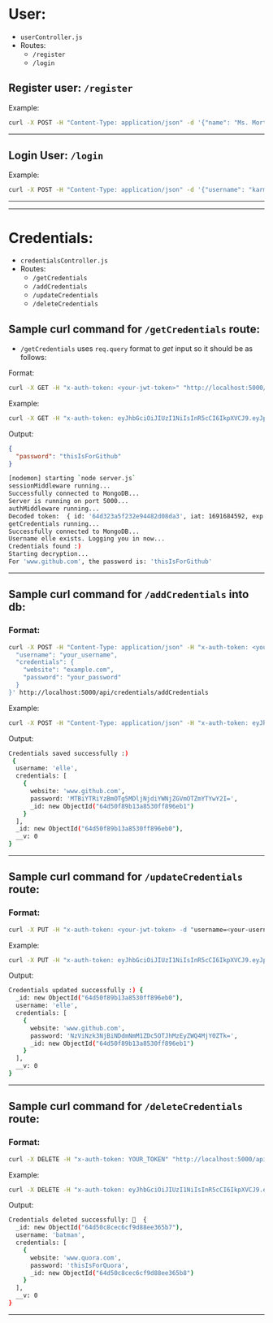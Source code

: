 # User: 
- `userController.js` 
- Routes: 
    * `/register` 
    * `/login`

## Register user: `/register`
Example:
```sh
curl -X POST -H "Content-Type: application/json" -d '{"name": "Ms. Mortal", "username": "karmaBitch", "email": "karma@yahoo.in", "password": "karmaIsABitch_9"}' http://localhost:5000/api/auth/register | json
```
------

## Login User: `/login`
Example:
```sh
curl -X POST -H "Content-Type: application/json" -d '{"username": "karmaBitch", "password": "karmaIsABitch_9"}' http://localhost:5000/api/auth/login | json
```

------
------

# Credentials: 
- `credentialsController.js`
- Routes:
    * `/getCredentials`
    * `/addCredentials`
    * `/updateCredentials`
    * `/deleteCredentials`

## Sample curl command for `/getCredentials` route: 

- `/getCredentials` uses `req.query` format to *get* input so it should be as follows:

Format: 
```sh
curl -X GET -H "x-auth-token: <your-jwt-token>" "http://localhost:5000/api/credentials/getCredentials?username=<your-username>&website=<your-website>" | json
```

Example: 
```sh
curl -X GET -H "x-auth-token: eyJhbGciOiJIUzI1NiIsInR5cCI6IkpXVCJ9.eyJpZCI6IjY0ZDMyM2E1ZjIzMmU5NDQ4MmQwOGRhMyIsImlhdCI6MTY5MTY4NDU5MiwiZXhwIjoxNjkxNzcwOTkyfQ.U1mnyhAp_riccCe_qQnjicgitAZvvM7Mp916jvfhBbI" "http://localhost:5000/api/credentials/getCredentials?username=elle&website=www.github.com" | json
```

Output: 
```json
{
  "password": "thisIsForGithub"
}
```

```sh
[nodemon] starting `node server.js`
sessionMiddleware running...
Successfully connected to MongoDB...
Server is running on port 5000...
authMiddleware running...
Decoded token:  { id: '64d323a5f232e94482d08da3', iat: 1691684592, exp: 1691770992 }
getCredentials running...
Successfully connected to MongoDB...
Username elle exists. Logging you in now...
Credentials found :)
Starting decryption...
For 'www.github.com', the password is: 'thisIsForGithub'
```

------

## Sample curl command for `/addCredentials` into db: 

### Format: 
```sh
curl -X POST -H "Content-Type: application/json" -H "x-auth-token: <your_jwt_token>" -d '{
  "username": "your_username",
  "credentials": {
    "website": "example.com",
    "password": "your_password"
  }
}' http://localhost:5000/api/credentials/addCredentials
```

Example: 
```sh
curl -X POST -H "Content-Type: application/json" -H "x-auth-token: eyJhbGciOiJIUzI1NiIsInR5cCI6IkpXVCJ9.eyJpZCI6IjY0ZDMyM2E1ZjIzMmU5NDQ4MmQwOGRhMyIsImlhdCI6MTY5MTY4NDU5MiwiZXhwIjoxNjkxNzcwOTkyfQ.U1mnyhAp_riccCe_qQnjicgitAZvvM7Mp916jvfhBbI" -d '{"username": "elle", "credentials": {"website": "www.github.com", "password": "thisIsForGithub"}}' http://localhost:5000/api/credentials/addCredentials | json
```

Output: 
```sh
Credentials saved successfully :)
 {
  username: 'elle',
  credentials: [
    {
      website: 'www.github.com',
      password: 'MTBiYTRiYzBmOTg5MDljNjdiYWNjZGVmOTZmYTYwY2I=',
      _id: new ObjectId("64d50f89b13a8530ff896eb1")
    }
  ],
  _id: new ObjectId("64d50f89b13a8530ff896eb0"),
  __v: 0
}
```

------

## Sample curl command for `/updateCredentials` route: 

### Format: 
```sh
curl -X PUT -H "x-auth-token: <your-jwt-token> -d "username=<your-username>&website=<your-website-url>&newPassword=<your-new-Password> http://localhost:5000/api/credentials/updateCredentials | json
```

Example: 
```sh
curl -X PUT -H "x-auth-token: eyJhbGciOiJIUzI1NiIsInR5cCI6IkpXVCJ9.eyJpZCI6IjY0ZDMyM2E1ZjIzMmU5NDQ4MmQwOGRhMyIsImlhdCI6MTY5MTcyNjI0MywiZXhwIjoxNjkxODEyNjQzfQ.3le184iAXC-9MClhun4M4A-6yLyzymQW7RGaUVmnJbU" -d "username=elle&website=www.github.com&newPassword=newGithubPw" http://localhost:5000/api/credentials/updateCredentials | json
```

Output: 
```sh
Credentials updated successfully :) {
  _id: new ObjectId("64d50f89b13a8530ff896eb0"),
  username: 'elle',
  credentials: [
    {
      website: 'www.github.com',
      password: 'NzViNzk3NjBiNDdmNmM1ZDc5OTJhMzEyZWQ4MjY0ZTk=',
      _id: new ObjectId("64d50f89b13a8530ff896eb1")
    }
  ],
  __v: 0
}
```

------

## Sample curl command for `/deleteCredentials` route: 

### Format: 
```sh
curl -X DELETE -H "x-auth-token: YOUR_TOKEN" "http://localhost:5000/api/credentials/deleteCredentials?username=<your-username>&website=<your-website-url>" | json
```

Example: 
```sh
curl -X DELETE -H "x-auth-token: eyJhbGciOiJIUzI1NiIsInR5cCI6IkpXVCJ9.eyJpZCI6IjY0ZDMyM2E1ZjIzMmU5NDQ4MmQwOGRhMyIsImlhdCI6MTY5MTY4NDU5MiwiZXhwIjoxNjkxNzcwOTkyfQ.U1mnyhAp_riccCe_qQnjicgitAZvvM7Mp916jvfhBbI" "http://localhost:5000/api/credentials/deleteCredentials?username=batman&website=www.quora.com" | json
```

Output: 
```sh
Credentials deleted successfully: 🥳  {
  _id: new ObjectId("64d50c8cec6cf9d88ee365b7"),
  username: 'batman',
  credentials: [
    {
      website: 'www.quora.com',
      password: 'thisIsForQuora',
      _id: new ObjectId("64d50c8cec6cf9d88ee365b8")
    }
  ],
  __v: 0
}
```

------

